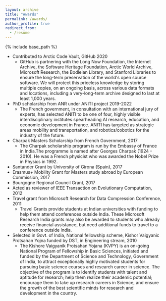 ```yaml
---
layout: archive
title: "Awards"
permalink: /awards/
author_profile: true
redirect_from:
  - /resume
---
```


{% include base_path %}

* Contributed to Arctic Code Vault, GitHub 2020
  * GitHub is partnering with the Long Now Foundation, the Internet Archive, the Software Heritage Foundation, Arctic World Archive, Microsoft Research, the Bodleian Library, and Stanford Libraries to ensure the long-term preservation of the world's open source software. We will protect this priceless knowledge by storing multiple copies, on an ongoing basis, across various data formats and locations, including a very-long-term archive designed to last at least 1,000 years.
* PhD scholarship from ANR under ANITI project 2019-2022
  * The French government, in consultation with an international jury of experts, has selected ANITI to be one of four, highly visible interdisciplinary institutes spearheading AI research, education, and economic development in France. ANITI has targeted as strategic areas mobility and transportation, and robotics/cobotics for the industry of the future.
* Charpak Masters Scholarship from French Government, 2017
  * The Charpak scholarship program is run by the Embassy of France in India.The programme is named after Georges Charpak (1924 - 2010). He was a French physicist who was awarded the Nobel Prize in Physics in 1992. 
* Santander Grant by University of Girona (Spain), 2017
* Erasmus+ Mobility Grant for Masters study abroad by European Commission, 2017
* Bourgogne Regional Council Grant, 2017
* Acted as reviewer of IEEE Transaction on Evolutionary Computation, 2012
* Travel grant from Microsoft Research for Data Compression Conference, 2011
  * Travel Grants provide students at Indian universities with funding to help them attend conferences outside India. These Microsoft Research India grants may also be awarded to students who already receive financial assistance, but need additional funds to travel to a conference outside India.
* Selected in Govt. of India, National fellowship scheme, Kishor Vaigyanic Protsahan Yojna funded by DST, in Engineering stream, 2010
  * The Kishore Vaigyanik Protsahan Yojana (KVPY) is an on-going National Program of Fellowship in Basic Sciences, initiated and funded by the Department of Science and Technology, Government of India, to attract exceptionally highly motivated students for pursuing basic science courses and research career in science. The objective of the program is to identify students with talent and aptitude for research; help them realize their academic potential; encourage them to take up research careers in Science, and ensure the growth of the best scientific minds for research and development in the country.
